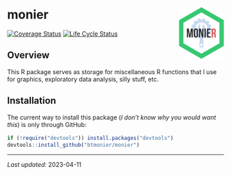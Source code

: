
# monier <img src="man/figures/monier_logo.png" align="right" height="120"/>

[![Coverage
Status](https://codecov.io/gh/btmonier/monier/branch/master/graph/badge.svg)](https://codecov.io/gh/btmonier/monier)
[![Life Cycle
Status](https://img.shields.io/badge/lifecycle-experimental-orange.svg)](https://www.tidyverse.org/lifecycle/#experimental)

## Overview

This R package serves as storage for miscellaneous R functions that I
use for graphics, exploratory data analysis, silly stuff, etc.

## Installation

The current way to install this package (*I don’t know why you would
want this*) is only through GitHub:

``` r
if (!require("devtools")) install.packages("devtools")
devtools::install_github("btmonier/monier")
```

------------------------------------------------------------------------

*Last updated:* 2023-04-11
